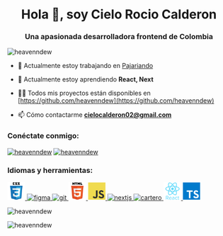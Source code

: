 <h1 align="center">Hola 👋, soy Cielo Rocio Calderon</h1>
<h3 align="center">Una apasionada desarrolladora frontend de Colombia</h3>

<p align="left"> <img src="https://komarev.com/ghpvc/?username=heavenndew&label=Profile%20views&color=0e75b6&style=flat" alt="heavenndew" /> </p>

- 🔭 Actualmente estoy trabajando en [Pajariando](https://heavenndew.github.io/Pajariando/)

- 🌱 Actualmente estoy aprendiendo **React, Next**

- 👨‍💻 Todos mis proyectos están disponibles en [https://github.com/heavenndew](https://github.com/heavenndew)

- 📫 Cómo contactarme **cielocalderon02@gmail.com**

<h3 align="left">Conéctate conmigo:</h3>
<p align="left">
<a href="https://linkedin.com/in/heavenndew" target="blank"><img align="center" src="https://raw.githubusercontent.com/rahuldkjain/github-profile-readme-generator/master/src/images/icons/Social/linked-in-alt.svg" alt="heavenndew" height="30" width="40" /></a>
<a href="https://codesandbox.com/heavenndew" target="blank"><img align="center" src="https://raw.githubusercontent.com/rahuldkjain/github-profile-readme-generator/master/src/images/icons/Social/codesandbox.svg" alt="heavenndew" height="30" width="40" /></a>
</p>

<h3 align="left">Idiomas y herramientas:</h3>
<p align="left"> <a href="https://www.w3schools.com/css/" target="_blank" rel="noreferrer"> <img src="https://raw.githubusercontent.com/devicons/devicon/master/icons/css3/css3-original-wordmark.svg" alt="css3" width="40" height="40"/> </a> <a href="https://www.figma.com/" target="_blank" rel="noreferrer"> <img src="https://www.vectorlogo.zone/logos/figma/figma-icon.svg" alt="figma" width="40" height="40"/> </a> <a href="https://git-scm.com/" target="_blank" rel="noreferrer"> <img src="https://www.vectorlogo.zone/logos/git-scm/git-scm-icon.svg" alt="git" width="40" height="40"/> </a> <a href="https://www.w3.org/html/" target="_blank" rel="noreferrer"> <img src="https://raw.githubusercontent.com/devicons/devicon/master/icons/html5/html5-original-wordmark.svg" alt="html5" width="40" height="40"/> </a> <a href="https://developer.mozilla.org/es-ES/docs/Web/JavaScript" target="_blank" rel="noreferrer"> <img src="https://raw.githubusercontent.com/devicons/devicon/master/icons/javascript/javascript-original.svg" alt="javascript" <img src="https://raw.githubusercontent.com/devicons/devicon/master/icons/linux/linux-original.svg" alt="linux" width="40" height="40"/> </a> <a href="https://nextjs.org/" target="_blank" rel="noreferrer"> <img src="https://cdn.worldvectorlogo.com/logos/nextjs-2.svg" alt="nextjs" width="40" height="40"/> </a> <a href="https://postman.com" target="_blank" rel="noreferrer"> <img src="https://www.vectorlogo.zone/logos/getpostman/getpostman-icon.svg" alt="cartero" ancho="40" alto="40"/> </a> <a href="https://reactjs.org/" target="_blank" rel="noreferrer"> <img src="https://raw.githubusercontent.com/devicons/devicon/master/icons/react/react-original-wordmark.svg" alt="react" width="40" height="40"/> </a> <a href="https://www.typescriptlang.org/" target="_blank" rel="noreferrer"> <img src="https://raw.githubusercontent.com/devicons/devicon/master/icons/typescript/typescript-original.svg" alt="typescript" width="40" height="40"/> </a> </p>

<p><img align="izquierda" src="https://github-readme-stats.vercel.app/api/top-langs?username=heavenndew&show_icons=true&locale=es&layout=compact" alt="heavenndew" /></p>

<p> <img align="centro" src="https://github-readme-stats.vercel.app/api?username=heavenndew&show_icons=true&locale=es" alt="heavenndew" /></p>
